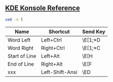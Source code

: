 [KDE Konsole Reference](https://docs.kde.org/stable5/en/konsole/konsole/konsole.pdf)
----

```bash
sed -n l
```

| Name       | Shortcut                | Send Key |
|------------|-------------------------|----------|
|Word Left|Left+Ctrl|\E[1;*D|
|Word Right|Right+Ctrl|\E[1;*C|
|Start of Line|Left+Alt|\E[H|
|End of Line|Right+Alt|\E[F|
|xxx|Left-Shift-Ansi|\ED|
